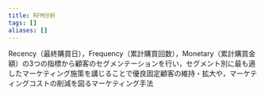 ```yaml
---
title: RFM分析
tags: []
aliases: []
---
```

Recency（最終購買日），Frequency（累計購買回数），Monetary（累計購買金額）の3つの指標から顧客のセグメンテーションを行い，セグメント別に最も適したマーケティング施策を講じることで優良固定顧客の維持・拡大や，マーケティングコストの削減を図るマーケティング手法